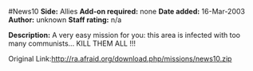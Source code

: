 #News10
**Side:** Allies
**Add-on required:** none
**Date added:** 16-Mar-2003
**Author:** unknown
**Staff rating:** n/a

**Description:** A very easy mission for you: this area is infected with too many communists... KILL THEM ALL !!!

Original Link:http://ra.afraid.org/download.php/missions/news10.zip
